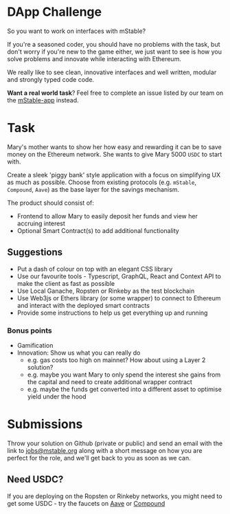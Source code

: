 # DApp Challenge

So you want to work on interfaces with mStable?

If you're a seasoned coder, you should have no problems with the task, but don't
worry if you're new to the game either, we just want to see is how you solve
problems and innovate while interacting with Ethereum.

We really like to see clean, innovative interfaces and well written, modular and strongly typed code code.

**Want a real world task**? Feel free to complete an issue listed by our team on the [mStable-app](https://github.com/mstable/mstable-app/issues) instead.

# Task

Mary's mother wants to show her how easy and rewarding it can be to save money on the Ethereum network.
She wants to give Mary 5000 `USDC` to start with.

Create a sleek 'piggy bank' style application with a focus on simplifying UX as much as possible.
Choose from existing protocols (e.g. `mStable`, `Compound`, `Aave`) as the base layer for the savings mechanism.

The product should consist of:

- Frontend to allow Mary to easily deposit her funds and view her accruing interest
- Optional Smart Contract(s) to add additional functionality

## Suggestions

- Put a dash of colour on top with an elegant CSS library
- Use our favourite tools - Typescript, GraphQL, React and Context API to make the client as fast as possible
- Use Local Ganache, Ropsten or Rinkeby as the test blockchain
- Use Web3js or Ethers library (or some wrapper) to connect to Ethereum and interact with the deployed smart contracts
- Provide some instructions to help us get everything up and running

### Bonus points

- Gamification
- Innovation: Show us what you can really do
  - e.g. gas costs too high on mainnet? How about using a Layer 2 solution?
  - e.g. maybe you want Mary to only spend the interest she gains from the capital and need to create additional wrapper contract
  - e.g. maybe the funds get converted into a different asset to optimise yield under the hood

# Submissions

Throw your solution on Github (private or public) and send an email with the link to [jobs@mstable.org](mailto:jobs@mstable.org) along with a short message on how you are perfect for the role, and we'll get back to you as soon as we can.

## Need USDC?

If you are deploying on the Ropsten or Rinkeby networks, you might need to get some USDC - try the faucets on [Aave](https://testnet.aave.com/faucet) or [Compound](https://app.compound.finance/Asset/cUSDC)
